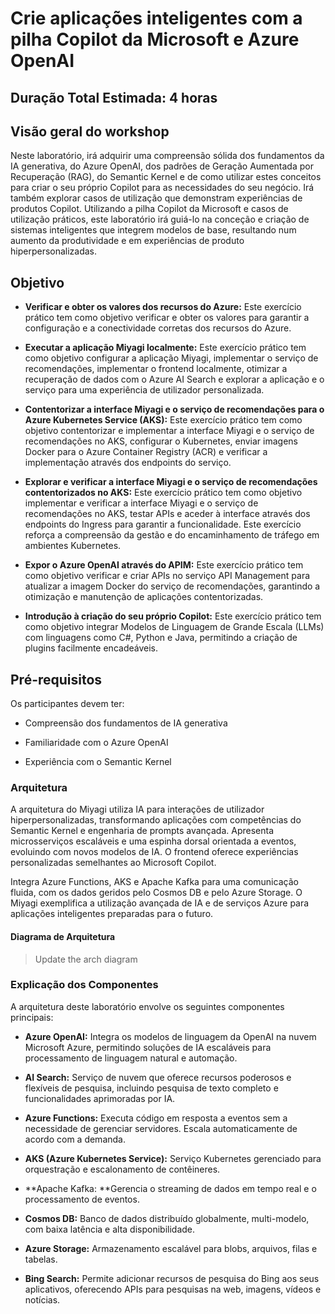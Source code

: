 # Crie aplicações inteligentes com a pilha Copilot da Microsoft e Azure OpenAI

## Duração Total Estimada: 4 horas

## Visão geral do workshop

Neste laboratório, irá adquirir uma compreensão sólida dos fundamentos da IA generativa, do Azure OpenAI, dos padrões de Geração Aumentada por Recuperação (RAG), do Semantic Kernel e de como utilizar estes conceitos para criar o seu próprio Copilot para as necessidades do seu negócio. Irá também explorar casos de utilização que demonstram experiências de produtos Copilot. Utilizando a pilha Copilot da Microsoft e casos de utilização práticos, este laboratório irá guiá-lo na conceção e criação de sistemas inteligentes que integrem modelos de base, resultando num aumento da produtividade e em experiências de produto hiperpersonalizadas.

## Objetivo

- **Verificar e obter os valores dos recursos do Azure:** Este exercício prático tem como objetivo verificar e obter os valores para garantir a configuração e a conectividade corretas dos recursos do Azure.

- **Executar a aplicação Miyagi localmente:** Este exercício prático tem como objetivo configurar a aplicação Miyagi, implementar o serviço de recomendações, implementar o frontend localmente, otimizar a recuperação de dados com o Azure AI Search e explorar a aplicação e o serviço para uma experiência de utilizador personalizada.

- **Contentorizar a interface Miyagi e o serviço de recomendações para o Azure Kubernetes Service (AKS):** Este exercício prático tem como objetivo contentorizar e implementar a interface Miyagi e o serviço de recomendações no AKS, configurar o Kubernetes, enviar imagens Docker para o Azure Container Registry (ACR) e verificar a implementação através dos endpoints do serviço.

- **Explorar e verificar a interface Miyagi e o serviço de recomendações contentorizados no AKS:** Este exercício prático tem como objetivo implementar e verificar a interface Miyagi e o serviço de recomendações no AKS, testar APIs e aceder à interface através dos endpoints do Ingress para garantir a funcionalidade. Este exercício reforça a compreensão da gestão e do encaminhamento de tráfego em ambientes Kubernetes.

- **Expor o Azure OpenAI através do APIM:** Este exercício prático tem como objetivo verificar e criar APIs no serviço API Management para atualizar a imagem Docker do serviço de recomendações, garantindo a otimização e manutenção de aplicações contentorizadas.

- **Introdução à criação do seu próprio Copilot:** Este exercício prático tem como objetivo integrar Modelos de Linguagem de Grande Escala (LLMs) com linguagens como C#, Python e Java, permitindo a criação de plugins facilmente encadeáveis.

## Pré-requisitos

Os participantes devem ter:

- Compreensão dos fundamentos de IA generativa

- Familiaridade com o Azure OpenAI

- Experiência com o Semantic Kernel

### Arquitetura

A arquitetura do Miyagi utiliza IA para interações de utilizador hiperpersonalizadas, transformando aplicações com competências do Semantic Kernel e engenharia de prompts avançada. Apresenta microsserviços escaláveis e uma espinha dorsal orientada a eventos, evoluindo com novos modelos de IA. O frontend oferece experiências personalizadas semelhantes ao Microsoft Copilot.

Integra Azure Functions, AKS e Apache Kafka para uma comunicação fluida, com os dados geridos pelo Cosmos DB e pelo Azure Storage. O Miyagi exemplifica a utilização avançada de IA e de serviços Azure para aplicações inteligentes preparadas para o futuro.

#### Diagrama de Arquitetura

> Update the arch diagram

### Explicação dos Componentes

A arquitetura deste laboratório envolve os seguintes componentes principais:

- **Azure OpenAI:** Integra os modelos de linguagem da OpenAI na nuvem Microsoft Azure, permitindo soluções de IA escaláveis para processamento de linguagem natural e automação.

- **AI Search:** Serviço de nuvem que oferece recursos poderosos e flexíveis de pesquisa, incluindo pesquisa de texto completo e funcionalidades aprimoradas por IA.

- **Azure Functions:** Executa código em resposta a eventos sem a necessidade de gerenciar servidores. Escala automaticamente de acordo com a demanda.

- **AKS (Azure Kubernetes Service):** Serviço Kubernetes gerenciado para orquestração e escalonamento de contêineres.

- **Apache Kafka: **Gerencia o streaming de dados em tempo real e o processamento de eventos.

- **Cosmos DB:** Banco de dados distribuído globalmente, multi-modelo, com baixa latência e alta disponibilidade.

- **Azure Storage:** Armazenamento escalável para blobs, arquivos, filas e tabelas.

- **Bing Search:** Permite adicionar recursos de pesquisa do Bing aos seus aplicativos, oferecendo APIs para pesquisas na web, imagens, vídeos e notícias.

